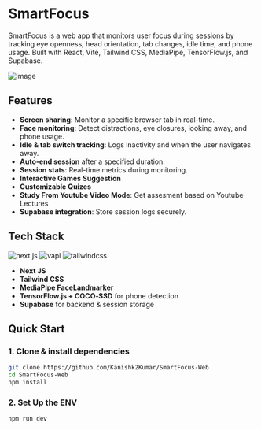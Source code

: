 # SmartFocus

SmartFocus is a web app that monitors user focus during sessions by tracking eye openness, head orientation, tab changes, idle time, and phone usage. Built with React, Vite, Tailwind CSS, MediaPipe, TensorFlow.js, and Supabase.

![image](https://github.com/user-attachments/assets/a95fe1d3-ac82-4f09-98db-ad661bd869c3)


##  Features

- **Screen sharing**: Monitor a specific browser tab in real-time.
- **Face monitoring**: Detect distractions, eye closures, looking away, and phone usage.
- **Idle & tab switch tracking**: Logs inactivity and when the user navigates away.
- **Auto-end session** after a specified duration.
- **Session stats**: Real-time metrics during monitoring.
- **Interactive Games Suggestion**
- **Customizable Quizes**
- **Study From Youtube Video Mode**: Get assesment based on Youtube Lectures
- **Supabase integration**: Store session logs securely.


##  Tech Stack
<div>
    <img src="https://img.shields.io/badge/-Next.JS-black?style=for-the-badge&logoColor=white&logo=nextdotjs&color=black" alt="next.js" />
    <img src="https://img.shields.io/badge/-Vapi-white?style=for-the-badge&color=5dfeca" alt="vapi" />
    <img src="https://img.shields.io/badge/-Tailwind_CSS-black?style=for-the-badge&logoColor=white&logo=tailwindcss&color=06B6D4" alt="tailwindcss" />
</div>

- **Next JS**
- **Tailwind CSS**
- **MediaPipe FaceLandmarker**
- **TensorFlow.js + COCO‑SSD** for phone detection
- **Supabase** for backend & session storage

##  Quick Start

### 1. Clone & install dependencies

```bash
git clone https://github.com/Kanishk2Kumar/SmartFocus-Web
cd SmartFocus-Web
npm install
```

### 2. Set Up the ENV

```bash
npm run dev
```
